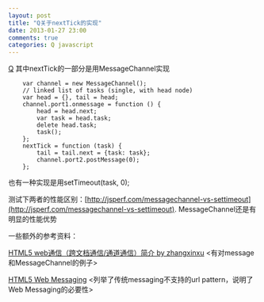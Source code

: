```yaml
---
layout: post
title: "Q关于nextTick的实现"
date: 2013-01-27 23:00
comments: true
categories: Q javascript
---
```


[Q](https://github.com/kriskowal/q) 其中nextTick的一部分是用MessageChannel实现
```
	var channel = new MessageChannel();
	// linked list of tasks (single, with head node)
	var head = {}, tail = head;
	channel.port1.onmessage = function () {
		head = head.next;
		var task = head.task;
		delete head.task;
		task();
	};
	nextTick = function (task) {
		tail = tail.next = {task: task};
		channel.port2.postMessage(0);
	};
```
也有一种实现是用setTimeout(task, 0);

测试下两者的性能区别：[http://jsperf.com/messagechannel-vs-settimeout](http://jsperf.com/messagechannel-vs-settimeout). MessageChannel还是有明显的性能优势

一些额外的参考资料：

[HTML5 web通信（跨文档通信/通道通信）简介 by zhangxinxu](http://www.zhangxinxu.com/wordpress/?p=2229) <有对message和MessageChannel的例子>

[HTML5 Web Messaging](http://www.slideshare.net/miketaylr/html5-web-messaging-7970364) <列举了传统messaging不支持的url pattern，说明了Web Messaging的必要性>